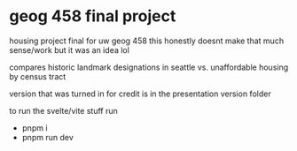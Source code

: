 # geog 458 final project

housing project final for uw geog 458
this honestly doesnt make that much sense/work but it was an idea lol

compares historic landmark designations in seattle vs. unaffordable housing by census tract

version that was turned in for credit is in the presentation version folder

to run the svelte/vite stuff run
- pnpm i
- pnpm run dev